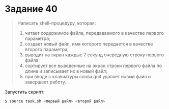 # Задание 40
> Написать shell-процедуру, которая:
> 1. читает содержимое файла, передаваемого в качестве первого параметра; 
> 2. создает новый файл, имя которого передается в качестве второго параметра;
> 3. выводит на экран каждые 7 секунд очередную строку первого файла;
> 4. сортирует все выведенные на экран строки первого файла по длине и записывает их в новый файл;
> 5. при вводе с клавиатуры слова quit удаляет новый файл и завершает работу.

Запустить скрипт:
```bash
$ source task.sh <первый файл> <второй файл>
```
